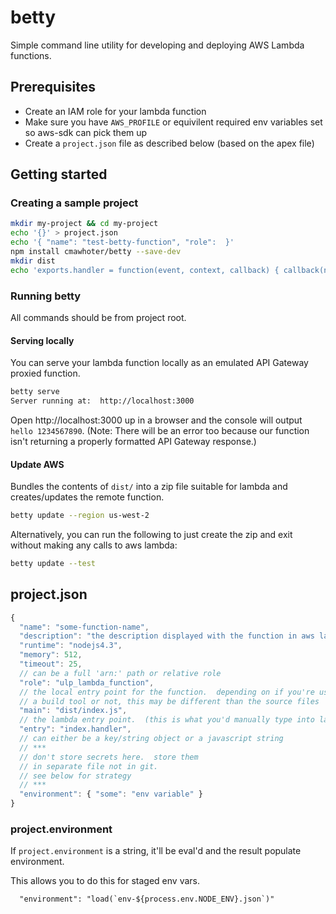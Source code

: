 # betty
Simple command line utility for developing and deploying AWS Lambda functions.

## Prerequisites

- Create an IAM role for your lambda function
- Make sure you have `AWS_PROFILE` or equivilent required env variables set so aws-sdk can pick them up
- Create a `project.json` file as described below (based on the apex file)

## Getting started

### Creating a sample project
```sh
mkdir my-project && cd my-project
echo '{}' > project.json
echo '{ "name": "test-betty-function", "role":  }'
npm install cmawhoter/betty --save-dev
mkdir dist
echo 'exports.handler = function(event, context, callback) { callback(null, "hello " + Date.now()); };' > dist/index.js
```

### Running betty

All commands should be from project root.

#### Serving locally

You can serve your lambda function locally as an emulated API Gateway proxied function.

```sh
betty serve
Server running at:  http://localhost:3000
```

Open http://localhost:3000 up in a browser and the console will output `hello 1234567890`.  (Note: There will be an error too because our function isn't returning a properly formatted API Gateway response.)

#### Update AWS

Bundles the contents of `dist/` into a zip file suitable for lambda and creates/updates the remote function.

```sh
betty update --region us-west-2
```

Alternatively, you can run the following to just create the zip and exit without making any calls to aws lambda:

```sh
betty update --test
```

## project.json

```js
{
  "name": "some-function-name",
  "description": "the description displayed with the function in aws lambda",
  "runtime": "nodejs4.3",
  "memory": 512,
  "timeout": 25,
  // can be a full 'arn:' path or relative role
  "role": "ulp_lambda_function", 
  // the local entry point for the function.  depending on if you're using
  // a build tool or not, this may be different than the source files
  "main": "dist/index.js",
  // the lambda entry point.  (this is what you'd manually type into lambda)
  "entry": "index.handler",
  // can either be a key/string object or a javascript string
  // *** 
  // don't store secrets here.  store them 
  // in separate file not in git.
  // see below for strategy
  // ***
  "environment": { "some": "env variable" }
}
```

### project.environment

If `project.environment` is a string, it'll be eval'd and the result populate environment.

This allows you to do this for staged env vars.

```
  "environment": "load(`env-${process.env.NODE_ENV}.json`)"
```
